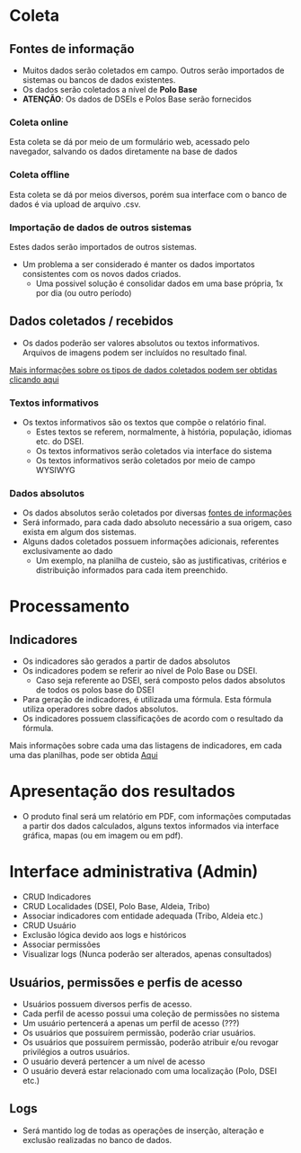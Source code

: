 # Coleta

## Fontes de informação

* Muitos dados serão coletados em campo. Outros serão importados de sistemas ou bancos de dados existentes.
* Os dados serão coletados a nível de **Polo Base**
* **ATENÇÃO**: Os dados de DSEIs e Polos Base serão fornecidos

### Coleta online

Esta coleta se dá por meio de um formulário web, acessado pelo navegador, salvando os dados diretamente na base de dados

### Coleta offline

Esta coleta se dá por meios diversos, porém sua interface com o banco de dados é via upload de arquivo .csv.

### Importação de dados de outros sistemas

Estes dados serão importados de outros sistemas.

* Um problema a ser considerado é manter os dados importatos consistentes com os novos dados criados.
  * Uma possivel solução é consolidar dados em uma base própria, 1x por dia (ou outro período)

## Dados coletados / recebidos

* Os dados poderão ser valores absolutos ou textos informativos. Arquivos de imagens podem ser incluídos no resultado final.

[Mais informações sobre os tipos de dados coletados podem ser obtidas clicando aqui](DadosColetados.markdown)

### Textos informativos

* Os textos informativos são os textos que compõe o relatório final.
  * Estes textos se referem, normalmente, à história, população, idiomas etc. do DSEI.
  * Os textos informativos serão coletados via interface do sistema
  * Os textos informativos serão coletados por meio de campo WYSIWYG

### Dados absolutos

* Os dados absolutos serão coletados por diversas [fontes de informações](#fontes-de-informação)
* Será informado, para cada dado absoluto necessário a sua origem, caso exista em algum dos sistemas.
* Alguns dados coletados possuem informações adicionais, referentes exclusivamente ao dado
  * Um exemplo, na planilha de custeio, são as justificativas, critérios e distribuição informados para cada item preenchido.

# Processamento

## Indicadores

* Os indicadores são gerados a partir de dados absolutos
* Os indicadores podem se referir ao nível de Polo Base ou DSEI.
  * Caso seja referente ao DSEI, será composto pelos dados absolutos de todos os polos base do DSEI
* Para geração de indicadores, é utilizada uma fórmula. Esta fórmula utiliza operadores sobre dados absolutos.
* Os indicadores possuem classificações de acordo com o resultado da fórmula.

Mais informações sobre cada uma das listagens de indicadores, em cada uma das planilhas, pode ser obtida [Aqui](DadosColetados.markdown)

# Apresentação dos resultados

* O produto final será um relatório em PDF, com informações computadas a partir dos dados calculados, alguns textos informados via interface gráfica, mapas (ou em imagem ou em pdf).

# Interface administrativa (Admin)

* CRUD Indicadores
* CRUD Localidades (DSEI, Polo Base, Aldeia, Tribo)
* Associar indicadores com entidade adequada (Tribo, Aldeia etc.)
* CRUD Usuário
 * Exclusão lógica devido aos logs e históricos
 * Associar permissões
* Visualizar logs (Nunca poderão ser alterados, apenas consultados)

## Usuários, permissões e perfis de acesso
* Usuários possuem diversos perfis de acesso.
 * Cada perfil de acesso possui uma coleção de permissões no sistema
 * Um usuário pertencerá a apenas um perfil de acesso (???)
* Os usuários que possuírem permissão, poderão criar usuários.
* Os usuários que possuírem permissão, poderão atribuir e/ou revogar privilégios a outros usuários.
* O usuário deverá pertencer a um nível de acesso
* O usuário deverá estar relacionado com uma localização (Polo, DSEI etc.)

## Logs
* Será mantido log de todas as operações de inserção, alteração e exclusão realizadas no banco de dados.
